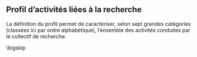 ## Profil d’activités liées à la recherche 

La définition du profil permet de caractériser, selon sept grandes catégories (classées ici par ordre alphabétique), l’ensemble des activités conduites par le collectif de recherche.

\bigskip





